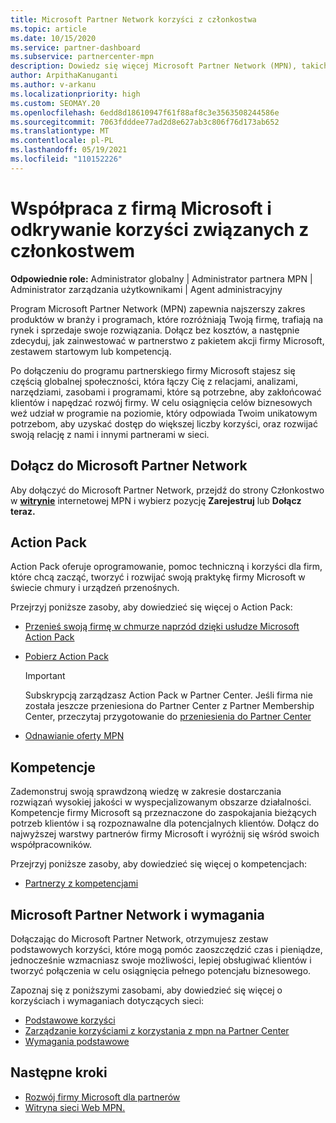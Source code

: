 ```yaml
---
title: Microsoft Partner Network korzyści z członkostwa
ms.topic: article
ms.date: 10/15/2020
ms.service: partner-dashboard
ms.subservice: partnercenter-mpn
description: Dowiedz się więcej Microsoft Partner Network (MPN), takich jak microsoft Action Pack, kompetencje lub opcje programów, aby wejść na rynek i sprzedawać swoje rozwiązania.
author: ArpithaKanuganti
ms.author: v-arkanu
ms.localizationpriority: high
ms.custom: SEOMAY.20
ms.openlocfilehash: 6edd8d18610947f61f88af8c3e3563508244586e
ms.sourcegitcommit: 7063fdddee77ad2d8e627ab3c806f76d173ab652
ms.translationtype: MT
ms.contentlocale: pl-PL
ms.lasthandoff: 05/19/2021
ms.locfileid: "110152226"
---
```

# <a name="partner-with-microsoft-and-discover-membership-benefits"></a>Współpraca z firmą Microsoft i odkrywanie korzyści związanych z członkostwem

**Odpowiednie role:** Administrator globalny | Administrator partnera MPN | Administrator zarządzania użytkownikami | Agent administracyjny

Program Microsoft Partner Network (MPN) zapewnia najszerszy zakres produktów w branży i programach, które rozróżniają Twoją firmę, trafiają na rynek i sprzedaje swoje rozwiązania. Dołącz bez kosztów, a następnie zdecyduj, jak zainwestować w partnerstwo z pakietem akcji firmy Microsoft, zestawem startowym lub kompetencją.

Po dołączeniu do programu partnerskiego firmy Microsoft stajesz się częścią globalnej społeczności, która łączy Cię z relacjami, analizami, narzędziami, zasobami i programami, które są potrzebne, aby zakłońcować klientów i napędzać rozwój firmy. W celu osiągnięcia celów biznesowych weź udział w programie na poziomie, który odpowiada Twoim unikatowym potrzebom, aby uzyskać dostęp do większej liczby korzyści, oraz rozwijać swoją relację z nami i innymi partnerami w sieci. 

## <a name="join-the-microsoft-partner-network"></a>Dołącz do Microsoft Partner Network

Aby dołączyć do Microsoft Partner Network, przejdź do strony Członkostwo w [ **witrynie**](https://partner.microsoft.com/membership) internetowej MPN i wybierz pozycję **Zarejestruj** lub **Dołącz teraz.**

## <a name="action-pack"></a>Action Pack

Action Pack oferuje oprogramowanie, pomoc techniczną i korzyści dla firm, które chcą zacząć, tworzyć i rozwijać swoją praktykę firmy Microsoft w świecie chmury i urządzeń przenośnych.

Przejrzyj poniższe zasoby, aby dowiedzieć się więcej o Action Pack:

- [Przenieś swoją firmę w chmurze naprzód dzięki usłudze Microsoft Action Pack](https://partner.microsoft.com/membership/action-pack)

- [Pobierz Action Pack](mpn-get-action-pack.md)
  
    >[!IMPORTANT]
    >Subskrypcją zarządzasz Action Pack w Partner Center. Jeśli firma nie została jeszcze przeniesiona do Partner Center z Partner Membership Center, przeczytaj przygotowanie do [przeniesienia do Partner Center](prepare-pmc-pc-migration.md)  

- [Odnawianie oferty MPN](renew-mpn-offers.md)

## <a name="competencies"></a>Kompetencje

Zademonstruj swoją sprawdzoną wiedzę w zakresie dostarczania rozwiązań wysokiej jakości w wyspecjalizowanym obszarze działalności. Kompetencje firmy Microsoft są przeznaczone do zaspokajania bieżących potrzeb klientów i są rozpoznawalne dla potencjalnych klientów. Dołącz do najwyższej warstwy partnerów firmy Microsoft i wyróżnij się wśród swoich współpracowników.

Przejrzyj poniższe zasoby, aby dowiedzieć się więcej o kompetencjach:

- [Partnerzy z kompetencjami](https://partner.microsoft.com/membership/competencies)

## <a name="microsoft-partner-network-benefits-and-requirements"></a>Microsoft Partner Network i wymagania

Dołączając do Microsoft Partner Network, otrzymujesz zestaw podstawowych korzyści, które mogą pomóc zaoszczędzić czas i pieniądze, jednocześnie wzmacniasz swoje możliwości, lepiej obsługiwać klientów i tworzyć połączenia w celu osiągnięcia pełnego potencjału biznesowego. 

Zapoznaj się z poniższymi zasobami, aby dowiedzieć się więcej o korzyściach i wymaganiach dotyczących sieci:

- [Podstawowe korzyści](https://partner.microsoft.com/membership/core-benefits#simple-tab-content-1)
- [Zarządzanie korzyściami z korzystania z mpn na Partner Center](manage-your-partner-network-benefits.md)
- [Wymagania podstawowe](https://partner.microsoft.com/membership/core-benefits#simple-tab-content-2)

## <a name="next-steps"></a>Następne kroki

- [Rozwój firmy Microsoft dla partnerów](grow-your-business.md)
- [Witryna sieci Web MPN.](https://partner.microsoft.com/commercial)
